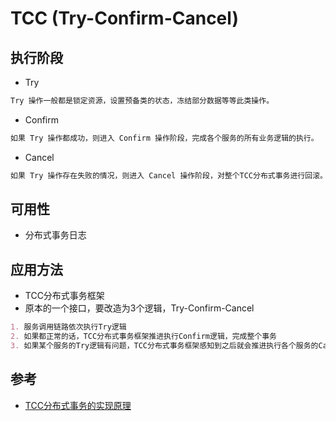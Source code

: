 # TCC (Try-Confirm-Cancel)

## 执行阶段
* Try
```md
Try 操作一般都是锁定资源，设置预备类的状态，冻结部分数据等等此类操作。
```
* Confirm
```md
如果 Try 操作都成功，则进入 Confirm 操作阶段，完成各个服务的所有业务逻辑的执行。
```
* Cancel
```md
如果 Try 操作存在失败的情况，则进入 Cancel 操作阶段，对整个TCC分布式事务进行回滚。
```

## 可用性
* 分布式事务日志

## 应用方法
* TCC分布式事务框架
* 原本的一个接口，要改造为3个逻辑，Try-Confirm-Cancel
```md
1. 服务调用链路依次执行Try逻辑
2. 如果都正常的话，TCC分布式事务框架推进执行Confirm逻辑，完成整个事务
3. 如果某个服务的Try逻辑有问题，TCC分布式事务框架感知到之后就会推进执行各个服务的Cancel逻辑
```

## 参考
* [TCC分布式事务的实现原理](https://www.codercto.com/a/39752.html)

